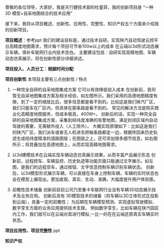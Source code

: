 尊敬的各位领导，大家好，我是天行健技术部的杜童菲，我的创新项目是 “一种 3D 模型+自采地图结合的技术应用”

接下来，我将从项目概述、创新性、应用性、完整性、知识产权五个方面来介绍我的创新项目。

**项目概述**：参考ppt
我们的建设目标是，通过技术自研。实现陕汽自动驾驶云控平台高精度地图需求，预计每个项目可节省100w以上的成本
在云端以3d形式动态展示车辆，填补车联网行业内技术空白。
主要建设包括：自研实现高精地图、车辆动态仿真展示，将在创新性部分详细讲述。

**项目投入、人员分工**：**根据时间分配**

**项目创新性**
本项目主要有三点创新性 / 特点
1. 一种完全自研的自采地图集成方案
它可以有效降低投入成本
在创新前，我司暂无自采地图集成方案及相关经验，如左图所示。我们采用的高德地图精度有限，到了一定的缩放比后，很多信息都是看不到的。比如这是我们陕汽厂区，我们只能车在厂区内，但具体在那条路是看不到的。
常见的解决方法是购买商业化高精度地图服务，但成本极高，400W+。
创新后的话，实现一种完全自研的自采地图集成方案，采集到经纬度准确的告警地图，满足封闭区域内自动驾驶的需要，无需额外投入（人工除外）。
大概实现原理如下：比如这是我们的陕汽厂区，我们派车或者无人机进去把每条路都走一边，根据传回来历史轨迹生成经纬度精准的道路图层；在图层之上，还可添加很多细节信息，如右图所示；将其叠加在高德地图上，从而实现高精地图需求。

2. 以3d建模技术在云端实现车辆动态仿真展示效果，从而丰富产品展示形态
创新前，远程控车、车辆监控、历史轨迹等功能页面只能通过文字展示。如左图，是我们的远程空车，通过按钮、文字信息控制车辆识别车辆状态。
创新后，以3d模型形式展示车辆，可以直接在车身上控制车辆，车辆的实时状态也会在模型上展现出，更加直观、真实、生动、准确，大幅度提升用户体验感。

3. 前瞻性技术储备
创新前目前公司乃至重卡车联网行业没有车辆3D动态展示技术及业务应用。
创新后具有 3D模型技术的储备（将车辆以3D立体形式在投影到云端），具备一定的前瞻性；
为后期在车辆模型预测、实现虚拟驾驶模拟、数字孪生方面的业务应用提供技术支撑。
例如数字孪生，比如车辆在陕汽园区内工作，我们就可以在云端对其进行模拟,一比一的在在云端还原真实车辆实时状态。

**项目应用性、项目完整性** ppt

**知识产权** 

